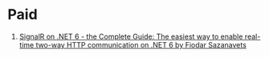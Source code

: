 # Paid

1. [SignalR on .NET 6 - the Complete Guide: The easiest way to enable real-time two-way HTTP communication on .NET 6 by  Fiodar Sazanavets](https://amzn.to/3QMOER6)
